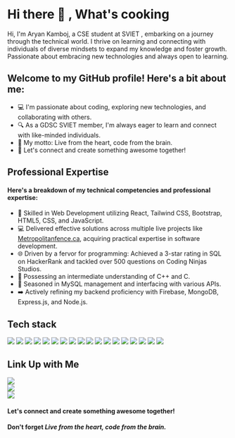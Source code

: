 # Hi there 👋 , What's cooking
Hi, I'm Aryan Kamboj, a CSE student at SVIET , embarking on a journey through the technical world. I thrive on learning and connecting with individuals of diverse mindsets to expand my knowledge and foster growth. 
Passionate about embracing new technologies and always open to learning.


## Welcome to my GitHub profile! Here's a bit about me:
- 💻 I'm passionate about coding, exploring new technologies, and collaborating with others.
- 🔍 As a GDSC SVIET member, I'm always eager to learn and connect with like-minded individuals.
- 🧠 My motto: Live from the heart, code from the brain.
- 🚀 Let's connect and create something awesome together!

## Professional Expertise
#### Here's a breakdown of my technical competencies and professional expertise:
- 🚀 Skilled in Web Development utilizing React, Tailwind CSS, Bootstrap, HTML5, CSS, and JavaScript.
- 💻 Delivered effective solutions across multiple live projects like <a href="https://www.metropolitanfence.ca/">Metropolitanfence.ca</a>, acquiring practical expertise in software development.
- 🌐 Driven by a fervor for programming: Achieved a 3-star rating in SQL on HackerRank and tackled over 500 questions on Coding Ninjas Studios.
- 🐍 Possessing an intermediate understanding of C++ and C.
- 💼 Seasoned in MySQL management and interfacing with various APIs.
- ➡️ Actively refining my backend proficiency with Firebase, MongoDB, Express.js, and Node.js.

## Tech stack
  <a href="https://img.shields.io/badge/Wordpress-21759B?style=for-the-badge&logo=wordpress&logoColor=white"></a>
  <a href="https://img.shields.io/badge/MySQL-005C84?style=for-the-badge&logo=mysql&logoColor=white"></a>
  <a href="https://img.shields.io/badge/Adobe%20Photoshop-31A8FF?style=for-the-badge&logo=Adobe%20Photoshop&logoColor=black"></a>
  <img src="https://img.shields.io/badge/Canva-%2300C4CC.svg?&style=for-the-badge&logo=Canva&logoColor=white">
<img src="https://img.shields.io/badge/Bootstrap-563D7C?style=for-the-badge&logo=bootstrap&logoColor=white">
<img src="https://img.shields.io/badge/firebase-ffca28?style=for-the-badge&logo=firebase&logoColor=black">
<img src="https://img.shields.io/badge/Font_Awesome-339AF0?style=for-the-badge&logo=fontawesome&logoColor=white">
<img src="https://img.shields.io/badge/Node%20js-339933?style=for-the-badge&logo=nodedotjs&logoColor=white">
<img src="https://img.shields.io/badge/React-20232A?style=for-the-badge&logo=react&logoColor=61DAFB">
<img src="https://img.shields.io/badge/React_Router-CA4245?style=for-the-badge&logo=react-router&logoColor=white">
<img src="https://img.shields.io/badge/Tailwind_CSS-38B2AC?style=for-the-badge&logo=tailwind-css&logoColor=white">
<img src="https://img.shields.io/badge/C-00599C?style=for-the-badge&logo=c&logoColor=white">
<img src="https://img.shields.io/badge/C%2B%2B-00599C?style=for-the-badge&logo=c%2B%2B&logoColor=white">
<img src="https://img.shields.io/badge/CSS3-1572B6?style=for-the-badge&logo=css3&logoColor=white">
<img src="https://img.shields.io/badge/HTML5-E34F26?style=for-the-badge&logo=html5&logoColor=white">
<img src="https://img.shields.io/badge/JavaScript-323330?style=for-the-badge&logo=javascript&logoColor=F7DF1E">
<img src="https://img.shields.io/badge/Scratch-4D97FF?style=for-the-badge&logo=Scratch&logoColor=white">
<img src="https://img.shields.io/badge/Python-FFD43B?style=for-the-badge&logo=python&logoColor=blue">
<img src="https://img.shields.io/badge/MySQL-005C84?style=for-the-badge&logo=mysql&logoColor=white">
<img src="https://img.shields.io/badge/React_Native-20232A?style=for-the-badge&logo=react&logoColor=61DAFB">
<img src="https://img.shields.io/badge/Flask-000000?style=for-the-badge&logo=flask&logoColor=white">
## Link Up with Me
<a href="https://www.linkedin.com/in/aryan-kammboz-110521252/"><img src="https://img.shields.io/badge/LinkedIn-0077B5?style=for-the-badge&logo=linkedin&logoColor=white"></a><br>
<a href="https://twitter.com/kammboz"><img src="https://img.shields.io/badge/X-000000?style=for-the-badge&logo=x&logoColor=white"></a><br>
<a href="https://www.instagram.com/_aryankammboz_/"><img src="https://img.shields.io/badge/Instagram-E4405F?style=for-the-badge&logo=instagram&logoColor=white"></a>

 #### Let's connect and create something awesome together!
 #### Don't forget *Live from the heart, code from the brain.*
  

